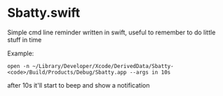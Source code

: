 Sbatty.swift
============

Simple cmd line reminder written in swift, useful to remember to do little stuff in time 

Example:

```open -n ~/Library/Developer/Xcode/DerivedData/Sbatty-<code>/Build/Products/Debug/Sbatty.app --args in 10s ```

after 10s it'll start to beep and show a notification

